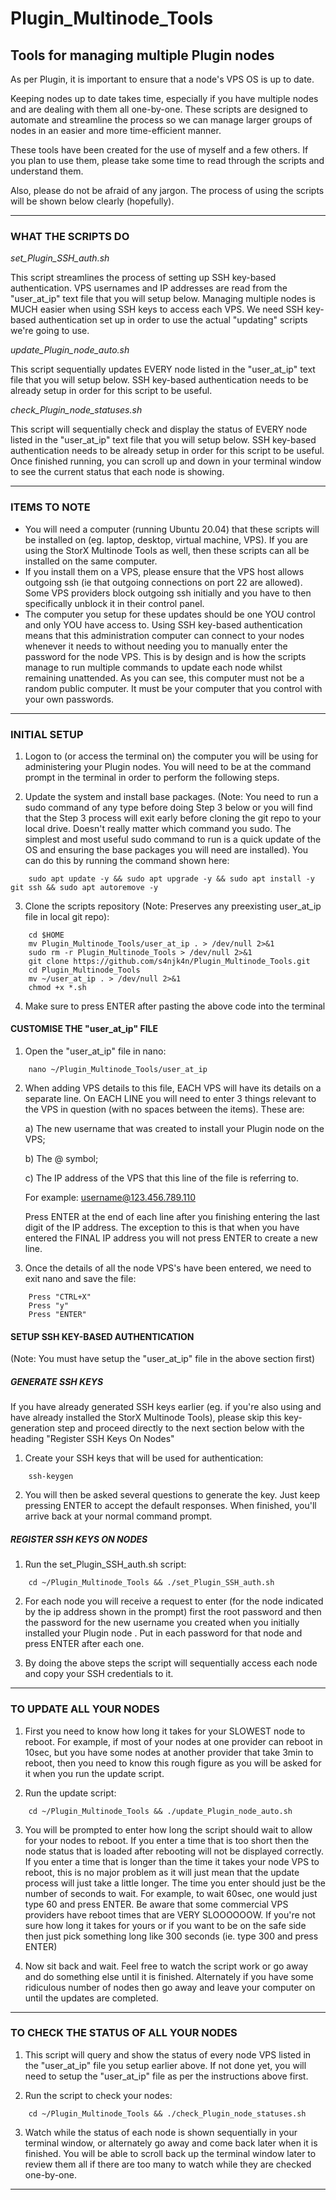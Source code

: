 # Plugin_Multinode_Tools
## Tools for managing multiple Plugin nodes


As per Plugin, it is important to ensure that a node's VPS OS is up to date. 

Keeping nodes up to date takes time, especially if you have multiple nodes and are dealing with them all one-by-one. These scripts are designed to
automate and streamline the process so we can manage larger groups of nodes in an easier and more time-efficient manner.

These tools have been created for the use of myself and a few others. If you plan to use them, please take some time to read through the scripts and
understand them.

Also, please do not be afraid of any jargon. The process of using the scripts will be shown below clearly (hopefully).

---

### WHAT THE SCRIPTS DO


_set_Plugin_SSH_auth.sh_

This script streamlines the process of setting up SSH key-based authentication. VPS usernames and IP addresses are read from the "user_at_ip" text
file that you will setup below. Managing multiple nodes is MUCH easier when using SSH keys to access each VPS. We need SSH key-based authentication
set up in order to use the actual "updating" scripts we're going to use.


_update_Plugin_node_auto.sh_

This script sequentially updates EVERY node listed in the "user_at_ip" text file that you will setup below. SSH key-based authentication needs to be
already setup in order for this script to be useful.


_check_Plugin_node_statuses.sh_

This script will sequentially check and display the status of EVERY node listed in the "user_at_ip" text file that you will setup below. SSH key-based
authentication needs to be already setup in order for this script to be useful. Once finished running, you can scroll up and down in your terminal
window to see the current status that each node is showing.

---

### ITEMS TO NOTE

* You will need a computer (running Ubuntu 20.04) that these scripts will be installed on (eg. laptop, desktop, virtual machine, VPS). If you are using
  the StorX Multinode Tools as well, then these scripts can all be installed on the same computer. 
* If you install them on a VPS, please ensure that the VPS host allows outgoing ssh (ie that outgoing connections on port 22 are allowed). Some VPS
  providers block outgoing ssh initially and you have to then specifically unblock it in their control panel.
* The computer you setup for these updates should be one YOU control and only YOU have access to. Using SSH key-based authentication means that this
  administration computer can connect to your nodes whenever it needs to without needing you to manually enter the password for the node VPS. This is
  by design and is how the scripts manage to run multiple commands to update each node whilst remaining unattended. As you can see, this computer must
  not be a random public computer. It must be your computer that you control with your own passwords.

---

### INITIAL SETUP

1. Logon to (or access the terminal on) the computer you will be using for administering your Plugin nodes. You will need to be at the command prompt
   in the terminal in order to perform the following steps.

2. Update the system and install base packages. (Note: You need to run a sudo command of any type before doing Step 3 below or you will find that the
Step 3 process will exit early before cloning the git repo to your local drive. Doesn't really matter which command you sudo. The simplest and most
useful sudo command to run is a quick update of the OS and ensuring the base packages you will need are installed). You can do this by running the
command shown here:

```
    sudo apt update -y && sudo apt upgrade -y && sudo apt install -y git ssh && sudo apt autoremove -y
```

3. Clone the scripts repository (Note: Preserves any preexisting user_at_ip file in local git repo):

```
    cd $HOME
    mv Plugin_Multinode_Tools/user_at_ip . > /dev/null 2>&1
    sudo rm -r Plugin_Multinode_Tools > /dev/null 2>&1
    git clone https://github.com/s4njk4n/Plugin_Multinode_Tools.git
    cd Plugin_Multinode_Tools
    mv ~/user_at_ip . > /dev/null 2>&1
    chmod +x *.sh
```
4. Make sure to press ENTER after pasting the above code into the terminal


#### CUSTOMISE THE "user_at_ip" FILE

1. Open the "user_at_ip" file in nano:

```
    nano ~/Plugin_Multinode_Tools/user_at_ip
```

2. When adding VPS details to this file, EACH VPS will have its details on a separate line. On EACH LINE you will need to enter 3 things relevant to
   the VPS in question (with no spaces between the items). These are:
   
   a) The new username that was created to install your Plugin node on the VPS;
   
   b) The @ symbol;
   
   c) The IP address of the VPS that this line of the file is referring to.
   
   For example: username@123.456.789.110
   
   Press ENTER at the end of each line after you finishing entering the last digit of the IP address. The exception to this is that when you have
   entered the FINAL IP address you will not press ENTER to create a new line.

3. Once the details of all the node VPS's have been entered, we need to exit nano and save the file:

```
    Press "CTRL+X" 
    Press "y"
    Press "ENTER"
```


#### SETUP SSH KEY-BASED AUTHENTICATION

(Note: You must have setup the "user_at_ip" file in the above section first)


##### GENERATE SSH KEYS 

If you have already generated SSH keys earlier (eg. if you're also using and have already installed the StorX Multinode Tools), please skip this
key-generation step and proceed directly to the next section below with the heading "Register SSH Keys On Nodes"

1. Create your SSH keys that will be used for authentication:

```
    ssh-keygen
```

2. You will then be asked several questions to generate the key. Just keep pressing ENTER to accept the default responses. When finished, you'll
   arrive back at your normal command prompt.


##### REGISTER SSH KEYS ON NODES

1. Run the set_Plugin_SSH_auth.sh script:

```
    cd ~/Plugin_Multinode_Tools && ./set_Plugin_SSH_auth.sh
```

2. For each node you will receive a request to enter (for the node indicated by the ip address shown in the prompt) first the root password and then
   the password for the new username you created when you initially installed your Plugin node . Put in each password for that node and press ENTER
   after each one.

3. By doing the above steps the script will sequentially access each node and copy your SSH credentials to it.

---

### TO UPDATE ALL YOUR NODES

1. First you need to know how long it takes for your SLOWEST node to reboot. For example, if most of your nodes at one provider can reboot in
   10sec, but you have some nodes at another provider that take 3min to reboot, then you need to know this rough figure as you will be asked
   for it when you run the update script.

2. Run the update script:

```
    cd ~/Plugin_Multinode_Tools && ./update_Plugin_node_auto.sh
```

3. You will be prompted to enter how long the script should wait to allow for your nodes to reboot. If you enter a time that is too short then the
   node status that is loaded after rebooting will not be displayed correctly. If you enter a time that is longer than the time it takes your node
   VPS to reboot, this is no major problem as it will just mean that the update process will just take a little longer. The time you enter should
   just be the number of seconds to wait. For example, to wait 60sec, one would just type 60 and press ENTER. Be aware that some commercial VPS
   providers have reboot times that are VERY SLOOOOOOW. If you're not sure how long it takes for yours or if you want to be on the safe side then
   just pick something long like 300 seconds (ie. type 300 and press ENTER)

4. Now sit back and wait. Feel free to watch the script work or go away and do something else until it is finished. Alternately if you have some
   ridiculous number of nodes then go away and leave your computer on until the updates are completed.

---

### TO CHECK THE STATUS OF ALL YOUR NODES

1. This script will query and show the status of every node VPS listed in the "user_at_ip" file you setup earlier above. If not done yet, you will
   need to setup the "user_at_ip" file as per the instructions above first.

2. Run the script to check your nodes:

```
    cd ~/Plugin_Multinode_Tools && ./check_Plugin_node_statuses.sh
```

3. Watch while the status of each node is shown sequentially in your terminal window, or alternately go away and come back later when it is finished.
   You will be able to scroll back up the terminal window later to review them all if there are too many to watch while they are checked one-by-one.

---
